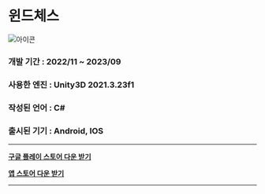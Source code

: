 # 윈드체스
![아이콘](https://github.com/parksh3641/Chess-of-the-Wind/assets/62498013/a36d1d76-6e2c-4b26-95ab-f544d66d0426)
### 개발 기간 : 2022/11 ~ 2023/09
### 사용한 엔진 : Unity3D 2021.3.23f1
### 작성된 언어 : C#
### 출시된 기기 : Android, IOS
-------------
**[구글 플레이 스토어 다운 받기](https://play.google.com/store/apps/details?id=com.bluebook.windchess)**

**[앱 스토어 다운 받기](https://apps.apple.com/kr/app/windchess-timing-of-destiny/id6455494059)**

-------------

